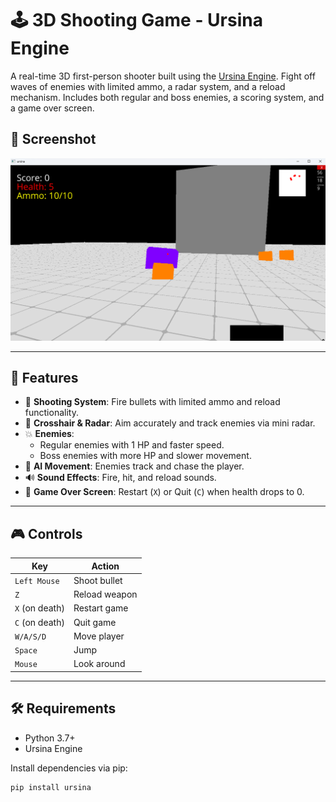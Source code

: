 # 🕹️ 3D Shooting Game - Ursina Engine

A real-time 3D first-person shooter built using the [Ursina Engine](https://www.ursinaengine.org/). Fight off waves of enemies with limited ammo, a radar system, and a reload mechanism. Includes both regular and boss enemies, a scoring system, and a game over screen.

## 📸 Screenshot
![Gameplay](images/screenshot1.png)

---

## 🚀 Features

- 🔫 **Shooting System**: Fire bullets with limited ammo and reload functionality.
- 🎯 **Crosshair & Radar**: Aim accurately and track enemies via mini radar.
- 💥 **Enemies**:
  - Regular enemies with 1 HP and faster speed.
  - Boss enemies with more HP and slower movement.
- 🧠 **AI Movement**: Enemies track and chase the player.
- 🔊 **Sound Effects**: Fire, hit, and reload sounds.
- 🛑 **Game Over Screen**: Restart (`X`) or Quit (`C`) when health drops to 0.

---

## 🎮 Controls

| Key            | Action              |
|----------------|---------------------|
| `Left Mouse`   | Shoot bullet        |
| `Z`            | Reload weapon       |
| `X` (on death) | Restart game        |
| `C` (on death) | Quit game           |
| `W/A/S/D`      | Move player         |
| `Space`        | Jump                |
| `Mouse`        | Look around         |

---

## 🛠️ Requirements

- Python 3.7+
- Ursina Engine

Install dependencies via pip:

```bash
pip install ursina
